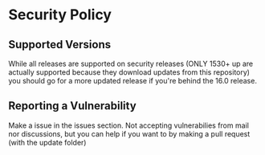 # Security Policy

## Supported Versions

While all releases are supported on security releases (ONLY 1530+ up are actually supported because they download updates from this repository) you should go for a more updated release if you're behind the 16.0 release.



## Reporting a Vulnerability

Make a issue in the issues section. Not accepting vulnerabilies from mail nor discussions, but you can help if you want to by making a pull request (with the update folder)
